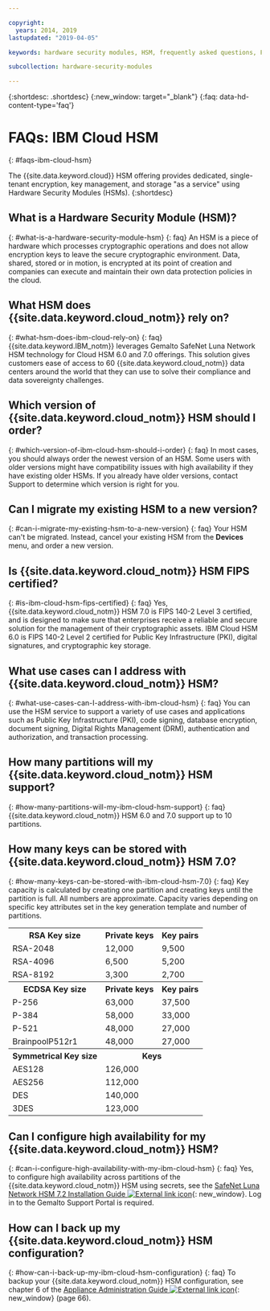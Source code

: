 ```yaml
---

copyright:
  years: 2014, 2019
lastupdated: "2019-04-05"

keywords: hardware security modules, HSM, frequently asked questions, FAQs, cryptographic, symmetrical, keys, secrets

subcollection: hardware-security-modules

---
```


{:shortdesc: .shortdesc}
{:new_window: target="_blank"}
{:faq: data-hd-content-type='faq'}

# FAQs: IBM Cloud HSM
{: #faqs-ibm-cloud-hsm}

The {{site.data.keyword.cloud}} HSM offering provides dedicated, single-tenant encryption, key management, and storage "as a service" using Hardware Security Modules (HSMs).
{:shortdesc}

## What is a Hardware Security Module (HSM)?
{: #what-is-a-hardware-security-module-hsm}
{: faq}
An HSM is a piece of hardware which processes cryptographic operations and does not allow encryption keys to leave the secure cryptographic environment. Data, shared, stored or in motion, is encrypted at its point of creation and companies can execute and maintain their own data protection policies in the cloud.

## What HSM does {{site.data.keyword.cloud_notm}} rely on?
{: #what-hsm-does-ibm-cloud-rely-on}
{: faq}
{{site.data.keyword.IBM_notm}} leverages Gemalto SafeNet Luna Network HSM technology for Cloud HSM 6.0 and 7.0 offerings. This solution gives customers ease of access to 60 {{site.data.keyword.cloud_notm}} data centers around the world that they can use to solve their compliance and data sovereignty challenges.

## Which version of {{site.data.keyword.cloud_notm}} HSM should I order?
{: #which-version-of-ibm-cloud-hsm-should-i-order}
{: faq}
In most cases, you should always order the newest version of an HSM. Some users with older versions might have compatibility issues with high availability if they have existing older HSMs. If you already have older versions, contact Support to determine which version is right for you.

## Can I migrate my existing HSM to a new version?
{: #can-i-migrate-my-existing-hsm-to-a-new-version}
{: faq}
Your HSM can't be migrated. Instead, cancel your existing HSM from the **Devices** menu, and order a new version.

## Is {{site.data.keyword.cloud_notm}} HSM FIPS certified?
{: #is-ibm-cloud-hsm-fips-certified}
{: faq}
Yes, {{site.data.keyword.cloud_notm}} HSM 7.0 is FIPS 140-2 Level 3 certified, and is designed to make sure that enterprises receive a reliable and secure solution for the management of their cryptographic assets. IBM Cloud HSM 6.0 is FIPS 140-2 Level 2 certified for Public Key Infrastructure (PKI), digital signatures, and cryptographic key storage.

## What use cases can I address with {{site.data.keyword.cloud_notm}} HSM?
{: #what-use-cases-can-I-address-with-ibm-cloud-hsm}
{: faq}
You can use the HSM service to support a variety of use cases and applications such as Public Key Infrastructure (PKI), code signing, database encryption, document signing, Digital Rights Management (DRM), authentication and authorization, and transaction processing.

## How many partitions will my {{site.data.keyword.cloud_notm}} HSM support?
{: #how-many-partitions-will-my-ibm-cloud-hsm-support}
{: faq}
{{site.data.keyword.cloud_notm}} HSM 6.0 and 7.0 support up to 10 partitions.

## How many keys can be stored with {{site.data.keyword.cloud_notm}} HSM 7.0?
{: #how-many-keys-can-be-stored-with-ibm-cloud-hsm-7.0}
{: faq}
Key capacity is calculated by creating one partition and creating keys until the partition is full.
All numbers are approximate. Capacity varies depending on specific key attributes set in the key generation template and number of partitions.
<table>
<th>RSA Key size
</th>
<th>Private keys</th>
<th>Key pairs</th>
<tr><td>RSA-2048</td>
<td>12,000</td>
<td>9,500</td></tr>
<tr><td>RSA-4096</td>
<td>6,500</td>
<td>5,200</td></tr>
<tr><td>RSA-8192</td>
<td>3,300</td>
<td>2,700</td></tr>

<th>ECDSA Key size
</th>
<th>Private keys</th>
<th>Key pairs</th>
<tr><td>P-256</td>
<td>63,000</td>
<td>37,500</td></tr>
<tr><td>P-384</td>
<td>58,000</td>
<td>33,000</td></tr>
<tr><td>P-521</td>
<td>48,000</td>
<td>27,000</td></tr>
<tr><td>BrainpoolP512r1</td>
<td>48,000</td>
<td>27,000</td></tr>

<th>Symmetrical Key size
</th>
<th colspan="2">Keys</th>

<tr><td>AES128</td>
<td colspan="2">126,000</td>
</tr>
<tr><td>AES256</td>
<td colspan="2">112,000</td>
</tr>
<tr><td>DES</td>
<td colspan="2">140,000</td>

</tr>
<tr><td>3DES</td>
<td colspan="2">123,000</td>
</tr>
</table>

## Can I configure high availability for my {{site.data.keyword.cloud_notm}} HSM?
{: #can-i-configure-high-availability-with-my-ibm-cloud-hsm}
{: faq}
Yes, to configure high availability across partitions of the {{site.data.keyword.cloud_notm}} HSM using secrets, see the [SafeNet Luna Network HSM 7.2 Installation Guide ![External link icon](../../icons/launch-glyph.svg "External link icon")](https://supportportal.gemalto.com/csm?id=kb_article_view&sys_kb_id=19a81c8bdb9a1fc8d298728dae96197d&sysparm_article=KB0017573){: new_window}. Log in to the Gemalto Support Portal is required.

## How can I back up my {{site.data.keyword.cloud_notm}} HSM configuration?
{: #how-can-i-back-up-my-ibm-cloud-hsm-configuration}
{: faq}
To backup your {{site.data.keyword.cloud_notm}} HSM configuration, see chapter 6 of the [Appliance Administration Guide ![External link icon](../../icons/launch-glyph.svg "External link icon")](ftp://public.dhe.ibm.com/cloud/bluemix/hsm/Appliance_Administration_Guide_72.pdf){: new_window} (page 66).
